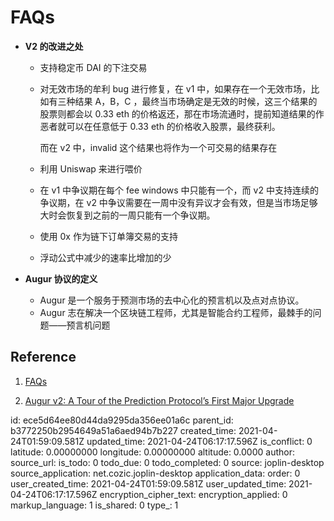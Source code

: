 # FAQs

- **V2 的改进之处**

  - 支持稳定币 DAI 的下注交易

  - 对无效市场的牟利 bug 进行修复，在 v1 中，如果存在一个无效市场，比如有三种结果 A，B，C ，最终当市场确定是无效的时候，这三个结果的股票则都会以 0.33 eth 的价格返还，那在市场流通时，提前知道结果的作恶者就可以在任意低于 0.33 eth 的价格收入股票，最终获利。

    而在 v2 中，invalid 这个结果也将作为一个可交易的结果存在

  - 利用 Uniswap 来进行喂价

  - 在 v1 中争议期在每个 fee windows 中只能有一个，而 v2 中支持连续的争议期，在 v2 中争议需要在一周中没有异议才会有效，但是当市场足够大时会恢复到之前的一周只能有一个争议期。

  - 使用 0x 作为链下订单簿交易的支持

  - 浮动公式中减少的速率比增加的少

- **Augur 协议的定义**

  - Augur 是一个服务于预测市场的去中心化的预言机以及点对点协议。
  - Augur 志在解决一个区块链工程师，尤其是智能合约工程师，最棘手的问题——预言机问题

## Reference

1. [FAQs](https://augur.net/faqs)

2. [Augur v2: A Tour of the Prediction Protocol’s First Major Upgrade](https://www.augur.net/blog/augur-v2/)

id: ece5d64ee80d44da9295da356ee01a6c
parent_id: b3772250b2954649a51a6aed94b7b227
created_time: 2021-04-24T01:59:09.581Z
updated_time: 2021-04-24T06:17:17.596Z
is_conflict: 0
latitude: 0.00000000
longitude: 0.00000000
altitude: 0.0000
author: 
source_url: 
is_todo: 0
todo_due: 0
todo_completed: 0
source: joplin-desktop
source_application: net.cozic.joplin-desktop
application_data: 
order: 0
user_created_time: 2021-04-24T01:59:09.581Z
user_updated_time: 2021-04-24T06:17:17.596Z
encryption_cipher_text: 
encryption_applied: 0
markup_language: 1
is_shared: 0
type_: 1